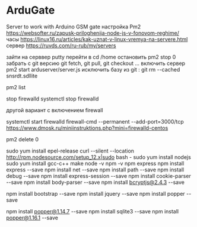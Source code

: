 ﻿# ArduGate
Server to work with Arduino GSM gate
настройка Pm2 https://websofter.ru/zapusk-priloghenija-node-js-v-fonovom-reghime/
часы https://linux16.ru/articles/kak-uznat-v-linux-vremya-na-servere.html
сервер https://ruvds.com/ru-rub/my/servers

зайти на серввер putty
перейти в cd /home
остановить pm2 stop 0 
забрать с git версию git fetch, git pull, git checkout ...
включить сервер pm2 start arduserver/server.js
исключить базу из git : git rm --cached snsrdt.sdllite

pm2 list

stop firewalld
systemctl stop firewalld

другой вариант с включением firewall

systemctl start firewalld
firewall-cmd --permanent --add-port=3000/tcp
https://www.dmosk.ru/miniinstruktions.php?mini=firewalld-centos

pm2 delete 0

sudo yum install epel-release
curl --silent --location http://rpm.nodesource.com/setup_12.x|sudo bash -
sudo yum install nodejs
sudo yum install gcc-c++ make
node -v
npm -v
npm express
npm install express --save
npm install net --save
npm install path --save
npm install debug --save
npm install express-session --save
npm install cookie-parser --save
npm install body-parser --save
npm install bcryptjs@2.4.3 --save

npm install bootstrap --save
npm install jquery --save
npm install popper --save

npm install popper@1.14.7 --save
npm install sqlite3 --save
npm install popper@1.16.1 --save

